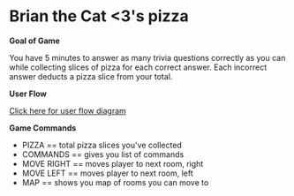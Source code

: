 # Brian the Cat <3's pizza

**Goal of Game**

You have 5 minutes to answer as many trivia questions correctly as you can while collecting slices of pizza for each correct answer. Each incorrect answer deducts a pizza slice from your total.

**User Flow**

[Click here for user flow diagram](https://docs.google.com/drawings/d/1KRPnZevfuHmyybVDCT_uEbo-M3rmzDrGQkN74D7BkVo/edit)

**Game Commands**

* PIZZA == total pizza slices you've collected
* COMMANDS == gives you list of commands
* MOVE RIGHT == moves player to next room, right
* MOVE LEFT == moves player to next room, left
* MAP == shows you map of rooms you can move to
